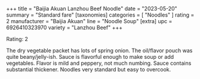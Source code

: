 +++
title = "Baijia Akuan Lanzhou Beef Noodle"
date = "2023-05-20"
summary = "Standard fare"
[taxonomies]
categories = [ "Noodles" ]
rating = 2
manufacturer = "Baijia Akuan"
line = "Noodle Soup"
[extra]
upc = 6926410323970
variety = "Lanzhou Beef"
+++

Rating: 2

The dry vegetable packet has lots of spring onion.
The oil/flavor pouch was quite beany/jelly-ish.
Sauce is flavorful enough to make soup or add vegetables.
Flavor is mild and peppery, not much numbing.
Sauce contains substantial thickener.
Noodles very standard but easy to overcook.
